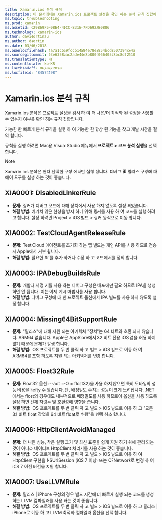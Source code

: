 ```yaml
---
title: Xamarin.ios 분석 규칙
description: 이 문서에서는 Xamarin.ios 프로젝트 설정을 확인 하는 분석 규칙 집합에 대해 설명 합니다 .이를 통해 더 이상 최적화 된 설정을 사용할 수 있는지 여부를 확인할 수 있습니다.
ms.topic: troubleshooting
ms.prod: xamarin
ms.assetid: C29B69F5-08E4-4DCC-831E-7FD692AB0886
ms.technology: xamarin-ios
author: davidortinau
ms.author: daortin
ms.date: 03/06/2018
ms.openlocfilehash: 4a7a1c5a9fccb14a84e78e5854bcd8507394ce4a
ms.sourcegitcommit: 93e6358aac2ade44e8b800f066405b8bc8df2510
ms.translationtype: MT
ms.contentlocale: ko-KR
ms.lasthandoff: 06/09/2020
ms.locfileid: "84574498"
---
```

# <a name="xamarinios-analysis-rules"></a>Xamarin.ios 분석 규칙

Xamarin.ios 분석은 프로젝트 설정을 검사 하 여 더 나은/더 최적화 된 설정을 사용할 수 있는지 여부를 확인 하는 규칙 집합입니다.

가능한 한 빠르게 분석 규칙을 실행 하 여 가능한 한 향상 된 기능을 찾고 개발 시간을 절약 합니다.

규칙을 실행 하려면 Mac용 Visual Studio 메뉴에서 **프로젝트 > 코드 분석 실행**을 선택 합니다.

> [!NOTE]
> Xamarin.ios 분석은 현재 선택한 구성 에서만 실행 됩니다. 디버그 **및** 릴리스 구성에 대해이 도구를 실행 하는 것이 좋습니다.

<a name="XIA0001"></a>

## <a name="xia0001-disabledlinkerrule"></a>XIA0001: DisabledLinkerRule

- **문제:** 링커가 디버그 모드에 대해 장치에서 사용 하지 않도록 설정 되었습니다.
- **해결 방법:** 예기치 않은 현상을 방지 하기 위해 링커를 사용 하 여 코드를 실행 하려고 합니다.
설정 하려면 Project > iOS 빌드 > 링커 동작으로 이동 합니다.

<a name="XIA0002"></a>

## <a name="xia0002-testcloudagentreleaserule"></a>XIA0002: TestCloudAgentReleaseRule

- **문제:** Test Cloud 에이전트를 초기화 하는 앱 빌드는 개인 API를 사용 하므로 전송 시 Apple에서 거부 됩니다.
- **해결 방법:** 필요한 #if를 추가 하거나 수정 하 고 코드에서를 정의 합니다.

<a name="XIA0003"></a>

## <a name="xia0003-ipadebugbuildsrule"></a>XIA0003: IPADebugBuildsRule

- **문제:** 개발자 서명 키를 사용 하는 디버그 구성은 배포에만 필요 하므로 IPA을 생성 하면 안 됩니다 .이는 이제 게시 마법사를 사용 합니다.
- **해결 방법:** 디버그 구성에 대 한 프로젝트 옵션에서 IPA 빌드를 사용 하지 않도록 설정 합니다.

<a name="XIA0004"></a>

## <a name="xia0004-missing64bitsupportrule"></a>XIA0004: Missing64BitSupportRule

- **문제:** "릴리스"에 대해 지원 되는 아키텍처 "장치"는 64 비트와 호환 되지 않습니다. ARM64 없습니다. Apple은 AppStore에서 32 비트 전용 iOS 앱을 허용 하지 않기 때문에 문제가 발생 합니다.
- **해결 방법:** IOS 프로젝트를 두 번 클릭 하 고 빌드 > iOS 빌드로 이동 하 여 ARM64를 포함 하도록 지원 되는 아키텍처를 변경 합니다.

<a name="XIA0005"></a>

## <a name="xia0005-float32rule"></a>XIA0005: Float32Rule

- **문제:** Float32 옵션 (--aot =-O = float32)을 사용 하지 않으면 특히 모바일의 성능 비용을 hefty 수 있습니다. 단, 배정밀도 수치는 성능이 크게 느려집니다. .NET에서는 float의 경우에도 내부적으로 배정밀도를 사용 하므로이 옵션을 사용 하도록 설정 하면 전체 자릿수 및 호환성에 영향을 줍니다.
- **해결 방법:** IOS 프로젝트를 두 번 클릭 하 고 빌드 > iOS 빌드로 이동 하 고 "모든 32 비트 float 작업을 64 비트 float로 수행"을 선택 취소 합니다.

<a name="XIA0006"></a>

## <a name="xia0006-httpclientavoidmanaged"></a>XIA0006: HttpClientAvoidManaged

- **문제:** 더 나은 성능, 작은 실행 크기 및 최신 표준을 쉽게 지원 하기 위해 관리 되는 것이 아니라 네이티브 HttpClient 처리기를 사용 하는 것이 좋습니다.
- **해결 방법:** IOS 프로젝트를 두 번 클릭 하 고 빌드 > iOS 빌드로 이동 하 여 HttpClient 구현을 NSUrlSession (iOS 7 이상) 또는 CFNetwork로 변경 하 여 iOS 7 이전 버전을 지원 합니다.

<a name="XIA0007"></a>

## <a name="xia0007-usellvmrule"></a>XIA0007: UseLLVMRule

- **문제:** 릴리스 | iPhone 구성의 경우 빌드 시간에 더 빠르게 실행 되는 코드를 생성 하는 LLVM 컴파일러를 사용 하는 것이 좋습니다.
- **해결 방법:** IOS 프로젝트를 두 번 클릭 하 고 빌드 > iOS 빌드로 이동 하 고 릴리스 | iPhone로 이동 하 고 LLVM 최적화 컴파일러 옵션을 선택 합니다.
